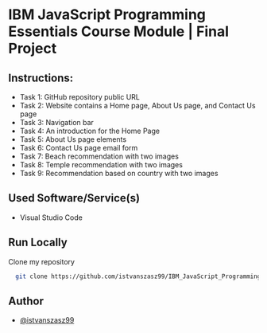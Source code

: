 # IBM JavaScript Programming Essentials Course Module | Final Project

## Instructions:

- Task 1: GitHub repository public URL
- Task 2: Website contains a Home page, About Us page, and Contact Us page
- Task 3: Navigation bar
- Task 4: An introduction for the Home Page
- Task 5: About Us page elements
- Task 6: Contact Us page email form
- Task 7: Beach recommendation with two images
- Task 8: Temple recommendation with two images
- Task 9: Recommendation based on country with two images

## Used Software/Service(s)
- Visual Studio Code

## Run Locally

Clone my repository
```bash
  git clone https://github.com/istvanszasz99/IBM_JavaScript_Programming_Essentials_Course_Module_Final_Project.git
```

## Author
- [@istvanszasz99](https://www.github.com/istvanszasz99)
